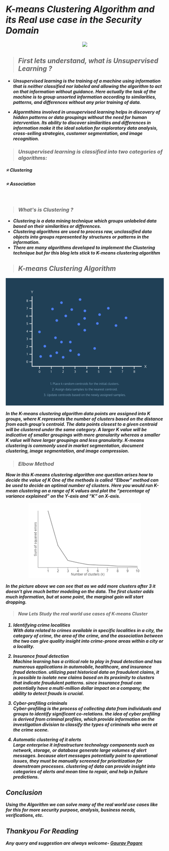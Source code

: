 <b><i>
# ***K-means Clustering Algorithm and its Real use case in the Security Domain***

<p align="center">
<img src="./pictures/1.gif" width="700"/>
</p>

> ## *First lets understand, what is Unsupervised Learning ?*

* Unsupervised learning is the training of a machine using information that is neither classified nor labeled and allowing the algorithm to act on that information without guidance. Here actually the task of the machine is to group unsorted information according to similarities, patterns, and differences without any prior training of data.

* Algormthims involved in unsupervised learning helps in discovery of  hidden patterns or data groupings without the need for human intervention. Its ability to discover similarities and differences in information make it the ideal solution for exploratory data analysis, cross-selling strategies, customer segmentation, and image recognition.

>### Unsupervised learning is classified into two categories of algorithms: </br>
#### ⭐ Clustering </br>
#### ⭐ Association </br>
</br>

> ### What's is Clustering ?

* Clustering is a data mining technique which groups unlabeled data based on their similarities or differences.
* Clustering algorithms are used to process raw, unclassified data objects into groups represented by structures or patterns in the information.
* There are many algorithms developed to implement the Clustering technique but for this blog lets stick to K-means clustering algorithm

>## K-means Clustering Algorithm

<p align="center">
<img src="./pictures/2.gif" width="700"/>
</p>

In the K-means clustering algorithm data points are assigned into K groups, where K represents the number of clusters based on the distance from each group’s centroid. The data points closest to a given centroid will be clustered under the same category. A larger K value will be indicative of smaller groupings with more granularity whereas a smaller K value will have larger groupings and less granularity. K-means clustering is commonly used in market segmentation, document clustering, image segmentation, and image compression.


> ### Elbow Method

Now in this K-means clustering algorithm one question arises how to decide the value of K One of the methods is called “Elbow” method can be used to decide an optimal number of clusters. Here you would run K-mean clustering on a range of K values and plot the “percentage of variance explained” on the Y-axis and “K” on X-axis.

<p align="center">
<img src="./pictures/3.png"/>
</p>

In the picture above we can see that as we add more clusters after 3 it doesn't give much better modeling on the data. The first cluster adds much information, but at some point, the marginal gain will start dropping.

> #### Now Lets Study the real world use cases of K-means Cluster

1. ***Identifying crime localities*** </br>
With data related to crimes available in specific localities in a city, the category of crime, the area of the crime, and the association between the two can give quality insight into crime-prone areas within a city or a locality.

2. ***Insurance fraud detection*** </br>
Machine learning has a critical role to play in fraud detection and has numerous applications in automobile, healthcare, and insurance fraud detection. utilizing past historical data on fraudulent claims, it is possible to isolate new claims based on its proximity to clusters that indicate fraudulent patterns. since insurance fraud can potentially have a multi-million dollar impact on a company, the ability to detect frauds is crucial.

3. ***Cyber-profiling criminals*** </br>
Cyber-profiling is the process of collecting data from individuals and groups to identify significant co-relations. the idea of cyber profiling is derived from criminal profiles, which provide information on the investigation division to classify the types of criminals who were at the crime scene.

4. ***Automatic clustering of it alerts*** </br>
Large enterprise it infrastructure technology components such as network, storage, or database generate large volumes of alert messages. because alert messages potentially point to operational issues, they must be manually screened for prioritization for downstream processes. clustering of data can provide insight into categories of alerts and mean time to repair, and help in failure predictions.

## Conclusion
Using the Algorithm we can solve many of the real world use cases like for this for more security purpose, analysis, business needs, verifications, etc.

## ***Thankyou For Reading***

Any query and suggestion are always welcome- [Gaurav Pagare](https://www.linkedin.com/in/gaurav-pagare-8b721a193/)
